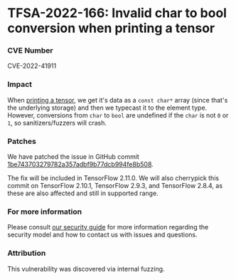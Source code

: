# TFSA-2022-166: Invalid char to bool conversion when printing a tensor

### CVE Number
CVE-2022-41911

### Impact
When [printing a tensor](https://github.com/tensorflow/tensorflow/blob/807cae8a807960fd7ac2313cde73a11fc15e7942/tensorflow/core/framework/tensor.cc#L1200-L1227), we get it's data as a `const char*` array (since that's the underlying storage) and then we typecast it to the element type. However, conversions from `char` to `bool` are undefined if the `char` is not `0` or `1`, so sanitizers/fuzzers will crash.

### Patches
We have patched the issue in GitHub commit [1be743703279782a357adbf9b77dcb994fe8b508](https://github.com/tensorflow/tensorflow/commit/1be743703279782a357adbf9b77dcb994fe8b508).

The fix will be included in TensorFlow 2.11.0. We will also cherrypick this commit on TensorFlow 2.10.1, TensorFlow 2.9.3, and TensorFlow 2.8.4, as these are also affected and still in supported range.

### For more information
Please consult [our security guide](https://github.com/tensorflow/tensorflow/blob/master/SECURITY.md) for more information regarding the security model and how to contact us with issues and questions.

### Attribution
This vulnerability was discovered via internal fuzzing.
